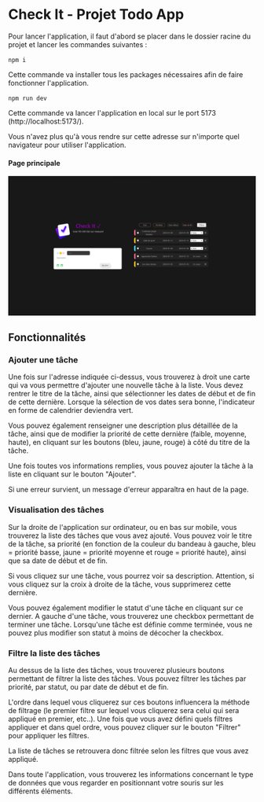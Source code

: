# Check It - Projet Todo App

Pour lancer l'application, il faut d'abord se placer dans le dossier racine du projet et lancer les commandes suivantes :

```
npm i
```
Cette commande va installer tous les packages nécessaires afin de faire fonctionner l'application.

```
npm run dev
```
Cette commande va lancer l'application en local sur le port 5173 (http://localhost:5173/).

Vous n'avez plus qu'à vous rendre sur cette adresse sur n'importe quel navigateur pour utiliser l'application.

#### Page principale
![Page ToDoList](img/image.png)

## Fonctionnalités

### Ajouter une tâche
Une fois sur l'adresse indiquée ci-dessus, vous trouverez à droit une carte qui va vous permettre d'ajouter une nouvelle tâche à la liste.
Vous devez rentrer le titre de la tâche, ainsi que sélectionner les dates de début et de fin de cette dernière.
Lorsque la sélection de vos dates sera bonne, l'indicateur en forme de calendrier deviendra vert.

Vous pouvez également renseigner une description plus détaillée de la tâche, ainsi que de modifier la priorité de cette dernière (faible, moyenne, haute),
en cliquant sur les boutons (bleu, jaune, rouge) à côté du titre de la tâche.

Une fois toutes vos informations remplies, vous pouvez ajouter la tâche à la liste en cliquant sur le bouton "Ajouter".

Si une erreur survient, un message d'erreur apparaîtra en haut de la page.

### Visualisation des tâches
Sur la droite de l'application sur ordinateur, ou en bas sur mobile, vous trouverez la liste des tâches que vous avez ajouté.
Vous pouvez voir le titre de la tâche, sa priorité (en fonction de la couleur du bandeau à gauche, bleu = priorité basse, jaune = priorité moyenne et rouge = priorité haute), ainsi que sa date de début et de fin.

Si vous cliquez sur une tâche, vous pourrez voir sa description.
Attention, si vous cliquez sur la croix à droite de la tâche, vous supprimerez cette dernière.

Vous pouvez également modifier le statut d'une tâche en cliquant sur ce dernier.
A gauche d'une tâche, vous trouverez une checkbox permettant de terminer une tâche.
Lorsqu'une tâche est définie comme terminée, vous ne pouvez plus modifier son statut à moins de décocher la checkbox.

### Filtre la liste des tâches
Au dessus de la liste des tâches, vous trouverez plusieurs boutons permettant de filtrer la liste des tâches.
Vous pouvez filtrer les tâches par priorité, par statut, ou par date de début et de fin.

L'ordre dans lequel vous cliquerez sur ces boutons influencera la méthode de filtrage (le premier filtre sur lequel vous cliquerez sera celui qui sera appliqué en premier, etc..).
Une fois que vous avez défini quels filtres appliquer et dans quel ordre, vous pouvez cliquer sur le bouton "Filtrer" pour appliquer les filtres.

La liste de tâches se retrouvera donc filtrée selon les filtres que vous avez appliqué.


Dans toute l'application, vous trouverez les informations concernant le type de données que vous regarder en positionnant votre souris sur les différents éléments.